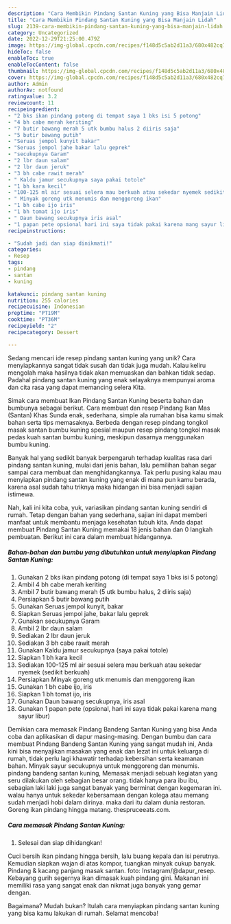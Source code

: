 ```yaml
---
description: "Cara Membikin Pindang Santan Kuning yang Bisa Manjain Lidah"
title: "Cara Membikin Pindang Santan Kuning yang Bisa Manjain Lidah"
slug: 2139-cara-membikin-pindang-santan-kuning-yang-bisa-manjain-lidah
category: Uncategorized
date: 2022-12-29T21:25:00.479Z
image: https://img-global.cpcdn.com/recipes/f148d5c5ab2d11a3/680x482cq70/pindang-santan-kuning-foto-resep-utama.jpg
hideToc: false
enableToc: true
enableTocContent: false
thumbnail: https://img-global.cpcdn.com/recipes/f148d5c5ab2d11a3/680x482cq70/pindang-santan-kuning-foto-resep-utama.jpg
cover: https://img-global.cpcdn.com/recipes/f148d5c5ab2d11a3/680x482cq70/pindang-santan-kuning-foto-resep-utama.jpg
author: Admin
authorAv: notfound
ratingvalue: 3.2
reviewcount: 11
recipeingredient:
- "2 bks ikan pindang potong di tempat saya 1 bks isi 5 potong"
- "4 bh cabe merah keriting"
- "7 butir bawang merah 5 utk bumbu halus 2 diiris saja"
- "5 butir bawang putih"
- "Seruas jempol kunyit bakar"
- "Seruas jempol jahe bakar lalu geprek"
- "secukupnya Garam"
- "2 lbr daun salam"
- "2 lbr daun jeruk"
- "3 bh cabe rawit merah"
- " Kaldu jamur secukupnya saya pakai totole"
- "1 bh kara kecil"
- "100-125 ml air sesuai selera mau berkuah atau sekedar nyemek sedikit berkuah"
- " Minyak goreng utk menumis dan menggoreng ikan"
- "1 bh cabe ijo iris"
- "1 bh tomat ijo iris"
- " Daun bawang secukupnya iris asal"
- "1 papan pete opsional hari ini saya tidak pakai karena mang sayur libur"
recipeinstructions:

- "Sudah jadi dan siap dinikmati!"
categories:
- Resep
tags:
- pindang
- santan
- kuning

katakunci: pindang santan kuning 
nutrition: 255 calories
recipecuisine: Indonesian
preptime: "PT19M"
cooktime: "PT36M"
recipeyield: "2"
recipecategory: Dessert

---
```





Sedang mencari ide resep pindang santan kuning yang unik? Cara menyiapkannya sangat tidak susah dan tidak juga mudah. Kalau keliru mengolah maka hasilnya tidak akan memuaskan dan bahkan tidak sedap. Padahal pindang santan kuning yang enak selayaknya mempunyai aroma dan cita rasa yang dapat memancing selera Kita.





Simak cara membuat Ikan Pindang Santan Kuning beserta bahan dan bumbunya sebagai berikut. Cara membuat dan resep Pindang Ikan Mas (Santan) Khas Sunda enak, sederhana, simple ala rumahan bisa kamu simak bahan serta tips memasaknya. Berbeda dengan resep pindang tongkol masak santan bumbu kuning spesial maupun resep pindang tongkol masak pedas kuah santan bumbu kuning, meskipun dasarnya menggunakan bumbu kuning.

Banyak hal yang sedikit banyak berpengaruh terhadap kualitas rasa dari pindang santan kuning, mulai dari jenis bahan, lalu pemilihan bahan segar sampai cara membuat dan menghidangkannya. Tak perlu pusing kalau mau menyiapkan pindang santan kuning yang enak di mana pun kamu berada, karena asal sudah tahu triknya maka hidangan ini bisa menjadi sajian istimewa.






Nah, kali ini kita coba, yuk, variasikan pindang santan kuning sendiri di rumah. Tetap dengan bahan yang sederhana, sajian ini dapat memberi manfaat untuk membantu menjaga kesehatan tubuh kita. Anda dapat membuat Pindang Santan Kuning memakai 18 jenis bahan dan 0 langkah pembuatan. Berikut ini cara dalam membuat hidangannya.

<!--inarticleads1-->

##### Bahan-bahan dan bumbu yang dibutuhkan untuk menyiapkan Pindang Santan Kuning:

1. Gunakan 2 bks ikan pindang potong (di tempat saya 1 bks isi 5 potong)
1. Ambil 4 bh cabe merah keriting
1. Ambil 7 butir bawang merah (5 utk bumbu halus, 2 diiris saja)
1. Persiapkan 5 butir bawang putih
1. Gunakan Seruas jempol kunyit, bakar
1. Siapkan Seruas jempol jahe, bakar lalu geprek
1. Gunakan secukupnya Garam
1. Ambil 2 lbr daun salam
1. Sediakan 2 lbr daun jeruk
1. Sediakan 3 bh cabe rawit merah
1. Gunakan  Kaldu jamur secukupnya (saya pakai totole)
1. Siapkan 1 bh kara kecil
1. Sediakan 100-125 ml air sesuai selera mau berkuah atau sekedar nyemek (sedikit berkuah)
1. Persiapkan  Minyak goreng utk menumis dan menggoreng ikan
1. Gunakan 1 bh cabe ijo, iris
1. Siapkan 1 bh tomat ijo, iris
1. Gunakan  Daun bawang secukupnya, iris asal
1. Gunakan 1 papan pete (opsional, hari ini saya tidak pakai karena mang sayur libur)


Demikian cara memasak Pindang Bandeng Santan Kuning yang bisa Anda coba dan aplikasikan di dapur masing-masing. Dengan bumbu dan cara membuat Pindang Bandeng Santan Kuning yang sangat mudah ini, Anda kini bisa menyajikan masakan yang enak dan lezat ini untuk keluarga di rumah, tidak perlu lagi khawatir terhadap kebersihan serta keamanan bahan. Minyak sayur secukupnya untuk menggoreng dan menumis. pindang bandeng santan kuning, Memasak menjadi sebuah kegiatan yang seru dilakukan oleh sebagian besar orang. tidak hanya para ibu ibu, sebagian laki laki juga sangat banyak yang berminat dengan kegemaran ini. walau hanya untuk sekedar kebersamaan dengan kolega atau memang sudah menjadi hobi dalam dirinya. maka dari itu dalam dunia restoran. Goreng ikan pindang hingga matang. thespruceeats.com. 

<!--inarticleads2-->

##### Cara memasak Pindang Santan Kuning:


1. Selesai dan siap dihidangkan!

Cuci bersih ikan pindang hingga bersih, lalu buang kepala dan isi perutnya. Kemudian siapkan wajan di atas kompor, tuangkan minyak cukup banyak. Pindang &amp; kacang panjang masak santan. foto: Instagram/@dapur_resep. Kebayang gurih segernya ikan dimasak kuah pindang gini. Makanan ini memiliki rasa yang sangat enak dan nikmat juga banyak yang gemar dengan. 

Bagaimana? Mudah bukan? Itulah cara menyiapkan pindang santan kuning yang bisa kamu lakukan di rumah. Selamat mencoba!

